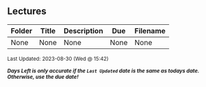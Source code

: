 ## Lectures

| Folder | Title | Description | Due | Filename |
|-----|-----|-----|-----|-----|
| None | None | None | None | None |

<sup>Last Updated: 2023-08-30 (Wed @ 15:42)</sup> 

<sup>***Days Left is only accurate if the `Last Updated` date is the same as todays date. Otherwise, use the due date!***</sup> 